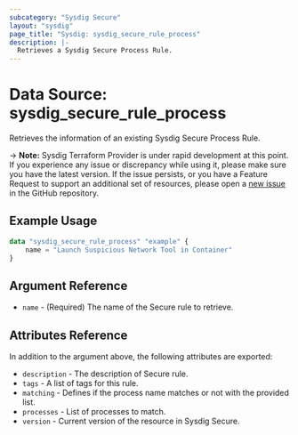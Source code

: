 ```yaml
---
subcategory: "Sysdig Secure"
layout: "sysdig"
page_title: "Sysdig: sysdig_secure_rule_process"
description: |-
  Retrieves a Sysdig Secure Process Rule.
---
```


# Data Source: sysdig_secure_rule_process

Retrieves the information of an existing Sysdig Secure Process Rule.

-> **Note:** Sysdig Terraform Provider is under rapid development at this point. If you experience any issue or discrepancy while using it, please make sure you have the latest version. If the issue persists, or you have a Feature Request to support an additional set of resources, please open a [new issue](https://github.com/sysdiglabs/terraform-provider-sysdig/issues/new) in the GitHub repository.

## Example Usage

```terraform
data "sysdig_secure_rule_process" "example" {
    name = "Launch Suspicious Network Tool in Container"
}
```

## Argument Reference

* `name` - (Required) The name of the Secure rule to retrieve.

## Attributes Reference

In addition to the argument above, the following attributes are exported:

* `description` - The description of Secure rule.
* `tags` - A list of tags for this rule.
* `matching` - Defines if the process name matches or not with the provided list.
* `processes` - List of processes to match.
* `version` - Current version of the resource in Sysdig Secure.
